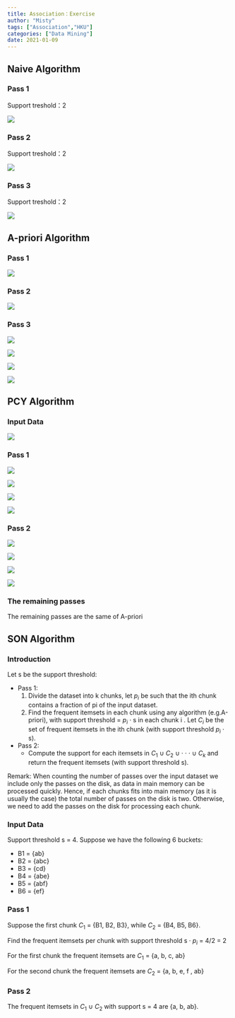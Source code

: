 ```yaml
---
title: Association：Exercise
author: "Misty"
tags: ["Association","HKU"]
categories: ["Data Mining"]
date: 2021-01-09
---
```


## Naive Algorithm 

### Pass 1

Support treshold：2

![](https://cdn.jsdelivr.net/gh/M1styDay/image_hosting@master/hugo_images/20210314185542.png)

### Pass 2

Support treshold：2

![](https://cdn.jsdelivr.net/gh/M1styDay/image_hosting@master/hugo_images/20210314185634.png)

### Pass 3

Support treshold：2

![](https://cdn.jsdelivr.net/gh/M1styDay/image_hosting@master/hugo_images/20210314190351.png)

## A-priori Algorithm

### Pass 1

![](https://cdn.jsdelivr.net/gh/M1styDay/image_hosting@master/hugo_images/20210314190518.png)

### Pass 2

![](https://cdn.jsdelivr.net/gh/M1styDay/image_hosting@master/hugo_images/20210314190701.png)

### Pass 3

![](https://cdn.jsdelivr.net/gh/M1styDay/image_hosting@master/hugo_images/20210314190827.png)

![](https://cdn.jsdelivr.net/gh/M1styDay/image_hosting@master/hugo_images/20210314190913.png)

![](https://cdn.jsdelivr.net/gh/M1styDay/image_hosting@master/hugo_images/20210314190933.png)

![](https://cdn.jsdelivr.net/gh/M1styDay/image_hosting@master/hugo_images/20210314190957.png)

## PCY Algorithm

### Input Data

![](https://cdn.jsdelivr.net/gh/M1styDay/image_hosting@master/hugo_images/20210314191315.png)

### Pass 1

![](https://cdn.jsdelivr.net/gh/M1styDay/image_hosting@master/hugo_images/20210314191451.png)

![](https://cdn.jsdelivr.net/gh/M1styDay/image_hosting@master/hugo_images/20210314191534.png)

![](https://cdn.jsdelivr.net/gh/M1styDay/image_hosting@master/hugo_images/20210314191602.png)

![](https://cdn.jsdelivr.net/gh/M1styDay/image_hosting@master/hugo_images/20210314191621.png)

### Pass 2

![](https://cdn.jsdelivr.net/gh/M1styDay/image_hosting@master/hugo_images/20210314191652.png)

![](https://cdn.jsdelivr.net/gh/M1styDay/image_hosting@master/hugo_images/20210314191750.png)

![](https://cdn.jsdelivr.net/gh/M1styDay/image_hosting@master/hugo_images/20210314191810.png)

![](https://cdn.jsdelivr.net/gh/M1styDay/image_hosting@master/hugo_images/20210314191832.png)

### The remaining passes

The remaining passes are the same of A-priori

## SON Algorithm

### Introduction

Let s be the support threshold:

* Pass 1:
    1. Divide the dataset into k chunks, let $p_i$ be such that the ith chunk contains a fraction of pi of the input dataset.
    2. Find the frequent itemsets in each chunk using any algorithm (e.g.A-priori), with support threshold = $p_i$ · s in each chunk i . Let $C_i$ be the set of frequent itemsets in the ith chunk (with support threshold $p_i$ · s).
* Pass 2:
    * Compute the support for each itemsets in $C_1$ ∪ $C_2$ ∪ · · · ∪ $C_k$ and return the frequent itemsets (with support threshold s).


Remark: When counting the number of passes over the input dataset we include only the passes on the disk, as data in main memory can be processed quickly. Hence, if each chunks fits into main memory (as it is usually the case) the total number of passes on the disk is two. Otherwise, we need to add the passes on the disk for processing each chunk.

### Input Data

Support threshold s = 4. Suppose we have the following 6 buckets:

* B1 = {ab}
* B2 = {abc}
* B3 = {cd}
* B4 = {abe}
* B5 = {abf}
* B6 = {ef}

### Pass 1
Suppose the first chunk $C_1$ = {B1, B2, B3}, while $C_2$ = {B4, B5, B6}. 

Find the frequent itemsets per chunk with support threshold s · $p_i$ = 4/2 = 2

For the first chunk the frequent itemsets are $C_1$ = {a, b, c, ab}

For the second chunk the frequent itemsets are $C_2$ = {a, b, e, f , ab}

### Pass 2

The frequent itemsets in $C_1$ ∪ $C_2$ with support s = 4 are {a, b, ab}.